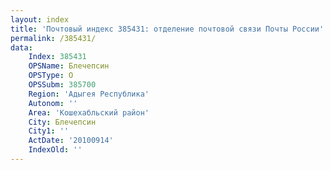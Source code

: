 ```yaml
---
layout: index
title: 'Почтовый индекс 385431: отделение почтовой связи Почты России'
permalink: /385431/
data:
    Index: 385431
    OPSName: Блечепсин
    OPSType: О
    OPSSubm: 385700
    Region: 'Адыгея Республика'
    Autonom: ''
    Area: 'Кошехабльский район'
    City: Блечепсин
    City1: ''
    ActDate: '20100914'
    IndexOld: ''
---
```

